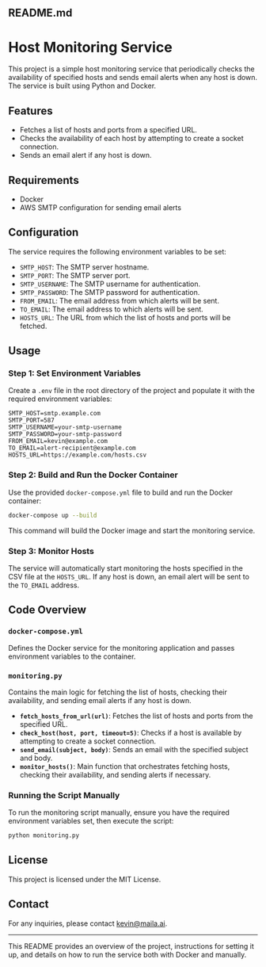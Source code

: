## README.md

# Host Monitoring Service

This project is a simple host monitoring service that periodically checks the availability of specified hosts and sends email alerts when any host is down. The service is built using Python and Docker.

## Features

- Fetches a list of hosts and ports from a specified URL.
- Checks the availability of each host by attempting to create a socket connection.
- Sends an email alert if any host is down.

## Requirements

- Docker
- AWS SMTP configuration for sending email alerts

## Configuration

The service requires the following environment variables to be set:

- `SMTP_HOST`: The SMTP server hostname.
- `SMTP_PORT`: The SMTP server port.
- `SMTP_USERNAME`: The SMTP username for authentication.
- `SMTP_PASSWORD`: The SMTP password for authentication.
- `FROM_EMAIL`: The email address from which alerts will be sent.
- `TO_EMAIL`: The email address to which alerts will be sent.
- `HOSTS_URL`: The URL from which the list of hosts and ports will be fetched.

## Usage

### Step 1: Set Environment Variables

Create a `.env` file in the root directory of the project and populate it with the required environment variables:

```dotenv
SMTP_HOST=smtp.example.com
SMTP_PORT=587
SMTP_USERNAME=your-smtp-username
SMTP_PASSWORD=your-smtp-password
FROM_EMAIL=kevin@example.com
TO_EMAIL=alert-recipient@example.com
HOSTS_URL=https://example.com/hosts.csv
```

### Step 2: Build and Run the Docker Container

Use the provided `docker-compose.yml` file to build and run the Docker container:

```sh
docker-compose up --build
```

This command will build the Docker image and start the monitoring service.

### Step 3: Monitor Hosts

The service will automatically start monitoring the hosts specified in the CSV file at the `HOSTS_URL`. If any host is down, an email alert will be sent to the `TO_EMAIL` address.

## Code Overview

### `docker-compose.yml`

Defines the Docker service for the monitoring application and passes environment variables to the container.

### `monitoring.py`

Contains the main logic for fetching the list of hosts, checking their availability, and sending email alerts if any host is down.

- **`fetch_hosts_from_url(url)`**: Fetches the list of hosts and ports from the specified URL.
- **`check_host(host, port, timeout=5)`**: Checks if a host is available by attempting to create a socket connection.
- **`send_email(subject, body)`**: Sends an email with the specified subject and body.
- **`monitor_hosts()`**: Main function that orchestrates fetching hosts, checking their availability, and sending alerts if necessary.

### Running the Script Manually

To run the monitoring script manually, ensure you have the required environment variables set, then execute the script:

```sh
python monitoring.py
```

## License

This project is licensed under the MIT License.


## Contact

For any inquiries, please contact [kevin@maila.ai](mailto:kevin@maila.ai).

---

This README provides an overview of the project, instructions for setting it up, and details on how to run the service both with Docker and manually.